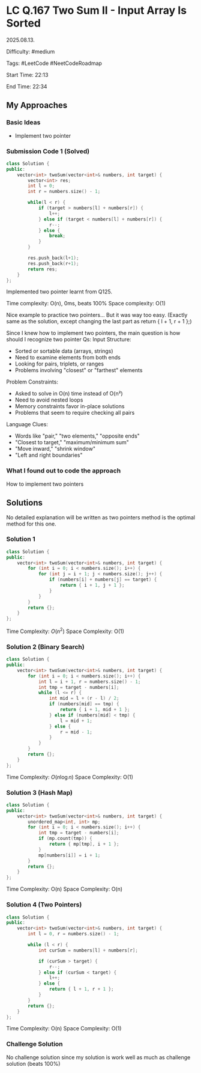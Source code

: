 # LC Q.167 Two Sum II - Input Array Is Sorted

2025.08.13.

Difficulty: #medium

Tags: #LeetCode #NeetCodeRoadmap

Start Time: 22:13

End Time: 22:34

## My Approaches

### Basic Ideas
- Implement two pointer

### Submission Code 1 (Solved)
~~~cpp
class Solution {
public:
    vector<int> twoSum(vector<int>& numbers, int target) {
        vector<int> res;
        int l = 0;
        int r = numbers.size() - 1;

        while(l < r) {
            if (target > numbers[l] + numbers[r]) {
                l++;
            } else if (target < numbers[l] + numbers[r]) {
                r--;
            } else {
                break;
            }
        }

        res.push_back(l+1);
        res.push_back(r+1);
        return res;
    }
};
~~~

Implemented two pointer learnt from Q125.

Time complexity: O(n), 0ms, beats 100%
Space complexity: O(1)

Nice example to practice two pointers...
But it was way too easy. 
(Exactly same as the solution, except changing the last part as return { l + 1, r + 1 };)

Since I knew how to implement two pointers, the main question is how should I recognize two pointer Qs:
Input Structure:
- Sorted or sortable data (arrays, strings)
- Need to examine elements from both ends
- Looking for pairs, triplets, or ranges
- Problems involving "closest" or "farthest" elements

Problem Constraints:
- Asked to solve in O(n) time instead of O(n²)
- Need to avoid nested loops
- Memory constraints favor in-place solutions
- Problems that seem to require checking all pairs

Language Clues:
- Words like "pair," "two elements," "opposite ends"
- "Closest to target," "maximum/minimum sum"
- "Move inward," "shrink window"
- "Left and right boundaries"

### What I found out to code the approach
How to implement two pointers

## Solutions
No detailed explanation will be written as two pointers method is the optimal method for this one.

### Solution 1
~~~cpp
class Solution {
public:
    vector<int> twoSum(vector<int>& numbers, int target) {
        for (int i = 0; i < numbers.size(); i++) {
            for (int j = i + 1; j < numbers.size(); j++) {
                if (numbers[i] + numbers[j] == target) {
                    return { i + 1, j + 1 };
                }
            }
        }
        return {};
    }
};
~~~

Time Complexity: $O(n^2)$
Space Complexity: O(1)

### Solution 2 (Binary Search)
~~~cpp
class Solution {
public:
    vector<int> twoSum(vector<int>& numbers, int target) {
        for (int i = 0; i < numbers.size(); i++) {
            int l = i + 1, r = numbers.size() - 1;
            int tmp = target - numbers[i];
            while (l <= r) {
                int mid = l + (r - l) / 2;
                if (numbers[mid] == tmp) {
                    return { i + 1, mid + 1 };
                } else if (numbers[mid] < tmp) {
                    l = mid + 1;
                } else {
                    r = mid - 1;
                }
            }
        }
        return {};
    }
};
~~~

Time Complexity: $O(n\log n)$
Space Complexity: O(1)

### Solution 3 (Hash Map)
~~~cpp
class Solution {
public:
    vector<int> twoSum(vector<int>& numbers, int target) {
        unordered_map<int, int> mp;
        for (int i = 0; i < numbers.size(); i++) {
            int tmp = target - numbers[i];
            if (mp.count(tmp)) {
                return { mp[tmp], i + 1 };
            }
            mp[numbers[i]] = i + 1;
        }
        return {};
    }
};
~~~

Time Complexity: O(n)
Space Complexity: O(n)

### Solution 4 (Two Pointers)
~~~cpp
class Solution {
public:
    vector<int> twoSum(vector<int>& numbers, int target) {
        int l = 0, r = numbers.size() - 1;

        while (l < r) {
            int curSum = numbers[l] + numbers[r];

            if (curSum > target) {
                r--;
            } else if (curSum < target) {
                l++;
            } else {
                return { l + 1, r + 1 };
            }
        }
        return {};
    }
};
~~~

Time Complexity: O(n)
Space Complexity: O(1)

### Challenge Solution
No challenge solution since my solution is work well as much as challenge solution (beats 100%)
